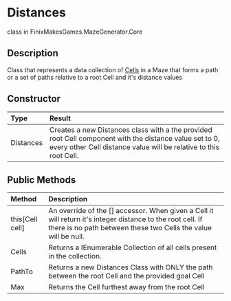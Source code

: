 # Distances
class in FinixMakesGames.MazeGenerator.Core 

## Description
Class that represents a data collection of [Cells](./cell.md) in a Maze that forms a path or a set of paths relative to a root Cell and it's distance values

## Constructor
| Type      | Result                                                                                                                                                                      |
| :-------- | :-------------------------------------------------------------------------------------------------------------------------------------------------------------------------- |
| Distances | Creates a new Distances class with a the provided root Cell component with the distance value set to 0, every other Cell distance value will be relative to this root Cell. |

## Public Methods
| Method                      | Description                                                                                                                                                                        |
| :-------------------------- | :--------------------------------------------------------------------------------------------------------------------------------------------------------------------------------- |
| this[Cell cell] | An override of the [] accessor. When given a Cell it will return it's integer distance to the root cell. If there is no path between these two Cells the value will be null. |
| Cells | Returns a IEnumerable Collection of all cells present in the collection.|
| PathTo | Returns a new Distances Class with ONLY the path between the root Cell and the provided goal Cell
| Max | Returns the Cell furthest away from the root Cell